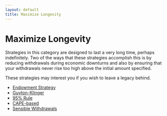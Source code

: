 ```yaml
---
layout: default
title: Maximize Longevity
---
```


# Maximize Longevity

Strategies in this category are designed to last a very long time, perhaps
indefinitely. Two of the ways that these strategies accomplish this is by
reducing withdrawals during economic downturns and also by ensuring that your
withdrawals never rise too high above the initial amount specified.

These strategies may interest you if you wish to leave a legacy behind.

- [Endowment Strategy](../endowment-strategy)
- [Guyton-Klinger](../guyton-klinger)
- [95% Rule](../95-percent)
- [CAPE-based](../cape-based)
- [Sensible Withdrawals](../sensible-withdrawals)
